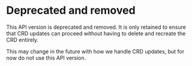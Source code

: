 # Deprecated and removed

This API version is deprecated and removed. It is only retained to ensure that CRD updates can proceed without having to delete and recreate the CRD entirely.

This may change in the future with how we handle CRD updates, but for now do not use this API version.